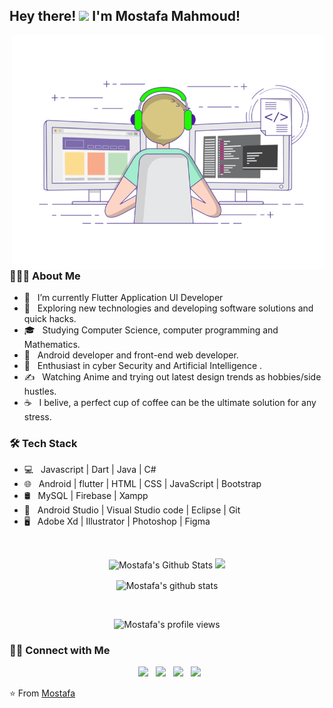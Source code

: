 <h2> Hey there! <img src="https://media.giphy.com/media/hvRJCLFzcasrR4ia7z/giphy.gif" width="35px">  I'm Mostafa Mahmoud!</h2>
<img align="right" alt="GIF" src="https://raw.githubusercontent.com/fpemostafa/fpemostafa/main/coding.gif" width="500"/>

<h3> 👨🏻‍💻 About Me </h3>

- 🔭 &nbsp; I’m currently Flutter Application UI Developer
- 🤔 &nbsp; Exploring new technologies and developing software solutions and quick hacks.
- 🎓 &nbsp; Studying Computer Science, computer programming and Mathematics.
- 💼 &nbsp; Android developer and front-end web developer.
- 🌱 &nbsp; Enthusiast in cyber Security and Artificial Intelligence .
- ✍️ &nbsp; Watching Anime and trying out latest design trends as hobbies/side hustles.
- ☕ &nbsp; I belive, a perfect cup of coffee can be the ultimate solution for any stress. 

<h3>🛠 Tech Stack</h3>

- 💻 &nbsp; Javascript | Dart | Java | C#  
- 🌐 &nbsp; Android | flutter | HTML | CSS | JavaScript | Bootstrap 
- 🛢 &nbsp; MySQL | Firebase | Xampp
- 🔧 &nbsp; Android Studio  | Visual Studio code | Eclipse | Git
- 🖥 &nbsp; Adobe Xd | Illustrator | Photoshop | Figma

<br>
<p align = "center">
  <img src = "https://github-readme-stats.vercel.app/api?username=fpemostafa&theme=radical&show_icons=true&count_private=true&hide=issues&line_height=32" alt="Mostafa's Github Stats">
  <img src = "https://github-readme-streak-stats.herokuapp.com/?user=fpemostafa&theme=radical">
</p>

<!--
<p align = "center">
[![Top Langs](https://github-readme-stats.vercel.app/api/top-langs/?username=fpemostafa&layout=compact&text_color=daf7dc&bg_color=151515)](https://github.com/fpemostafa/github-readme-stats)
</p>
-->


<p align="center">

  <img align="center" alt="Mostafa's github stats" src="https://github-readme-stats.anuraghazra1.vercel.app/api/top-langs/?username=fpemostafa&layout=compact&langs_count=10&hide=html,css&bg_color=17131b&title_color=fe428e&text_color=f1f1eb" />
</p>

<!-- 
<img align="center" src="https://github-readme-stats.vercel.app/api?username=fpemostafa&include_all_commits=true&ttheme=radical&count_private=true&show_icons=true&line_height=20&title_color=7A7ADB&icon_color=2234AE&text_color=D3D3D3&bg_color=0,000000,130F40" alt="Mostafa's Github Stats">
</br> 
-->

<br>
<p align="center"> 
  <img src="https://profile-counter.glitch.me/fpemostafa/count.svg" alt="Mostafa's profile views" /> 
</p>


<h3> 🤝🏻 Connect with Me </h3>

<p align="center">
&nbsp; <a href="#" rel="noopener noreferrer"><img src="https://img.icons8.com/plasticine/100/000000/twitter.png" width="50" /></a>  
&nbsp; <a href="#" target="_blank" rel="noopener noreferrer"><img src="https://img.icons8.com/plasticine/100/000000/instagram-new.png" width="50" /></a>  
&nbsp; <a href="#" target="_blank" rel="noopener noreferrer"><img src="https://img.icons8.com/plasticine/100/000000/linkedin.png" width="50" /></a>
&nbsp; <a href="mailto:eng.mostafa.820@gmail.com" target="_blank" rel="noopener noreferrer"><img src="https://img.icons8.com/plasticine/100/000000/gmail.png"  width="50" /></a>
</p>

⭐️ From [Mostafa](https://github.com/fpemostafa)
